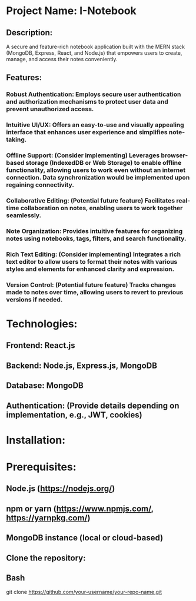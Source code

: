 # Project Name: I-Notebook

## Description:

A secure and feature-rich notebook application built with the MERN stack (MongoDB, Express, React, and Node.js) that empowers users to create, manage, and access their notes conveniently.

## Features:

### Robust Authentication: Employs secure user authentication and authorization mechanisms to protect user data and prevent unauthorized access.
### Intuitive UI/UX: Offers an easy-to-use and visually appealing interface that enhances user experience and simplifies note-taking.
### Offline Support: (Consider implementing) Leverages browser-based storage (IndexedDB or Web Storage) to enable offline functionality, allowing users to work even without an internet connection. Data synchronization would be implemented upon regaining connectivity.
### Collaborative Editing: (Potential future feature) Facilitates real-time collaboration on notes, enabling users to work together seamlessly.
### Note Organization: Provides intuitive features for organizing notes using notebooks, tags, filters, and search functionality.
### Rich Text Editing: (Consider implementing) Integrates a rich text editor to allow users to format their notes with various styles and elements for enhanced clarity and expression.
### Version Control: (Potential future feature) Tracks changes made to notes over time, allowing users to revert to previous versions if needed.


# Technologies:

## Frontend: React.js
## Backend: Node.js, Express.js, MongoDB
## Database: MongoDB
## Authentication: (Provide details depending on implementation, e.g., JWT, cookies)


# Installation:

# Prerequisites:

## Node.js (https://nodejs.org/)
## npm or yarn (https://www.npmjs.com/, https://yarnpkg.com/)
## MongoDB instance (local or cloud-based)
## Clone the repository:

## Bash
git clone https://github.com/your-username/your-repo-name.git
